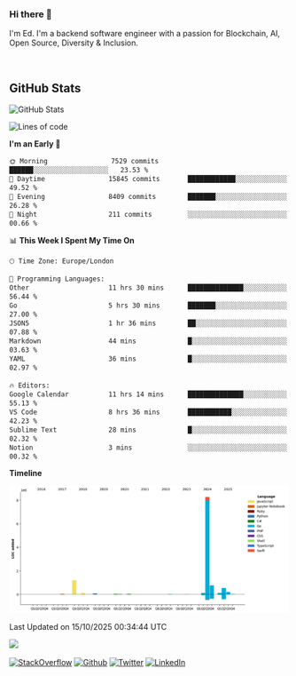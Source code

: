 ### Hi there 👋
 I'm Ed. I'm a backend software engineer with a passion for Blockchain, AI, Open Source, Diversity & Inclusion.

<br />

<h2>GitHub Stats</h2>
<p><img src="https://github-readme-stats.vercel.app/api?username=echarrod&amp;show_icons=true" alt="GitHub Stats"></p>

<!--START_SECTION:waka-->
![Lines of code](https://img.shields.io/badge/From%20Hello%20World%20I%27ve%20Written-11.6%20million%20lines%20of%20code-blue)

**I'm an Early 🐤** 

```text
🌞 Morning                7529 commits        ██████░░░░░░░░░░░░░░░░░░░   23.53 % 
🌆 Daytime                15845 commits       ████████████░░░░░░░░░░░░░   49.52 % 
🌃 Evening                8409 commits        ███████░░░░░░░░░░░░░░░░░░   26.28 % 
🌙 Night                  211 commits         ░░░░░░░░░░░░░░░░░░░░░░░░░   00.66 % 
```


📊 **This Week I Spent My Time On** 

```text
🕑︎ Time Zone: Europe/London

💬 Programming Languages: 
Other                    11 hrs 30 mins      ██████████████░░░░░░░░░░░   56.44 % 
Go                       5 hrs 30 mins       ███████░░░░░░░░░░░░░░░░░░   27.00 % 
JSON5                    1 hr 36 mins        ██░░░░░░░░░░░░░░░░░░░░░░░   07.88 % 
Markdown                 44 mins             █░░░░░░░░░░░░░░░░░░░░░░░░   03.63 % 
YAML                     36 mins             █░░░░░░░░░░░░░░░░░░░░░░░░   02.97 % 

🔥 Editors: 
Google Calendar          11 hrs 14 mins      ██████████████░░░░░░░░░░░   55.13 % 
VS Code                  8 hrs 36 mins       ███████████░░░░░░░░░░░░░░   42.23 % 
Sublime Text             28 mins             █░░░░░░░░░░░░░░░░░░░░░░░░   02.32 % 
Notion                   3 mins              ░░░░░░░░░░░░░░░░░░░░░░░░░   00.32 % 
```

**Timeline**

![Lines of Code chart](https://raw.githubusercontent.com/echarrod/echarrod/main/assets/bar_graph.png)


 Last Updated on 15/10/2025 00:34:44 UTC
<!--END_SECTION:waka-->

![](https://komarev.com/ghpvc/?username=echarrod)

<p>
<a href="https://stackoverflow.com/users/1014632/ech" target="_blank"><img alt="StackOverflow" src="https://img.shields.io/badge/-Stackoverflow-FE7A16?style=for-the-badge&logo=stack-overflow&logoColor=white" /></a> 
<a href="https://github.com/echarrod" target="_blank"><img alt="Github" src="https://img.shields.io/badge/GitHub-%2312100E.svg?&style=for-the-badge&logo=Github&logoColor=white" /></a> 
<a href="https://twitter.com/e_harrod" target="_blank"><img alt="Twitter" src="https://img.shields.io/badge/twitter-%231DA1F2.svg?&style=for-the-badge&logo=twitter&logoColor=white" /></a> 
<a href="https://www.linkedin.com/in/ed-harrod" target="_blank"><img alt="LinkedIn" src="https://img.shields.io/badge/linkedin-%230077B5.svg?&style=for-the-badge&logo=linkedin&logoColor=white" /></a>
